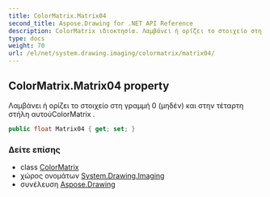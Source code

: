 ```yaml
---
title: ColorMatrix.Matrix04
second_title: Aspose.Drawing for .NET API Reference
description: ColorMatrix ιδιοκτησία. Λαμβάνει ή ορίζει το στοιχείο στη γραμμή 0 μηδέν και στην τέταρτη στήλη αυτούColorMatrix .
type: docs
weight: 70
url: /el/net/system.drawing.imaging/colormatrix/matrix04/
---
```

## ColorMatrix.Matrix04 property

Λαμβάνει ή ορίζει το στοιχείο στη γραμμή 0 (μηδέν) και στην τέταρτη στήλη αυτούColorMatrix .

```csharp
public float Matrix04 { get; set; }
```

### Δείτε επίσης

* class [ColorMatrix](../)
* χώρος ονομάτων [System.Drawing.Imaging](../../colormatrix/)
* συνέλευση [Aspose.Drawing](../../../)


